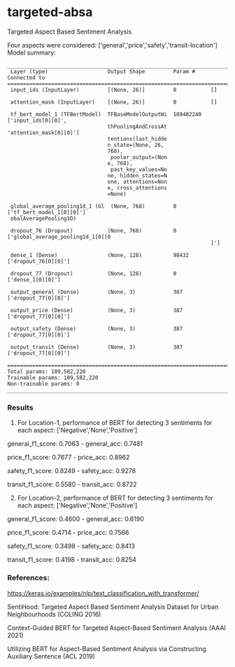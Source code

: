 # targeted-absa
Targeted Aspect Based Sentiment Analysis

Four aspects were considered: ['general','price','safety','transit-location']
Model summary:

```Model: "model_1"
__________________________________________________________________________________________________
 Layer (type)                   Output Shape         Param #     Connected to                     
==================================================================================================
 input_ids (InputLayer)         [(None, 26)]         0           []                               
                                                                                                  
 attention_mask (InputLayer)    [(None, 26)]         0           []                               
                                                                                                  
 tf_bert_model_1 (TFBertModel)  TFBaseModelOutputWi  109482240   ['input_ids[0][0]',              
                                thPoolingAndCrossAt               'attention_mask[0][0]']         
                                tentions(last_hidde                                               
                                n_state=(None, 26,                                                
                                768),                                                             
                                 pooler_output=(Non                                               
                                e, 768),                                                          
                                 past_key_values=No                                               
                                ne, hidden_states=N                                               
                                one, attentions=Non                                               
                                e, cross_attentions                                               
                                =None)                                                            
                                                                                                  
 global_average_pooling1d_1 (Gl  (None, 768)         0           ['tf_bert_model_1[0][0]']        
 obalAveragePooling1D)                                                                            
                                                                                                  
 dropout_76 (Dropout)           (None, 768)          0           ['global_average_pooling1d_1[0][0
                                                                 ]']                              
                                                                                                  
 dense_1 (Dense)                (None, 128)          98432       ['dropout_76[0][0]']             
                                                                                                  
 dropout_77 (Dropout)           (None, 128)          0           ['dense_1[0][0]']                
                                                                                                  
 output_general (Dense)         (None, 3)            387         ['dropout_77[0][0]']             
                                                                                                  
 output_price (Dense)           (None, 3)            387         ['dropout_77[0][0]']             
                                                                                                  
 output_safety (Dense)          (None, 3)            387         ['dropout_77[0][0]']             
                                                                                                  
 output_transit (Dense)         (None, 3)            387         ['dropout_77[0][0]']             
                                                                                                  
==================================================================================================
Total params: 109,582,220
Trainable params: 109,582,220
Non-trainable params: 0
__________________________________________________________________________________________________
```
### Results

1. For Location-1, performance of BERT for detecting 3 sentiments for each aspect: ['Negative','None','Positive']

  general_f1_score: 0.7063 - general_acc: 0.7481 
  
  price_f1_score: 0.7677 - price_acc: 0.8962 
  
  safety_f1_score: 0.8249 - safety_acc: 0.9278 
  
  transit_f1_score: 0.5580 - transit_acc: 0.8722

2. For Location-2, performance of BERT for detecting 3 sentiments for each aspect: ['Negative','None','Positive']

  general_f1_score: 0.4600 - general_acc: 0.6190 
  
  price_f1_score: 0.4714 - price_acc: 0.7566 
  
  safety_f1_score: 0.3498 - safety_acc: 0.8413 
  
  transit_f1_score: 0.4198 - transit_acc: 0.8254
  

### References:
https://keras.io/examples/nlp/text_classification_with_transformer/

SentiHood: Targeted Aspect Based Sentiment Analysis Dataset for Urban Neighbourhoods (COLING 2016)

Context-Guided BERT for Targeted Aspect-Based Sentiment Analysis (AAAI 2021)

Utilizing BERT for Aspect-Based Sentiment Analysis via Constructing Auxiliary Sentence (ACL 2019)
